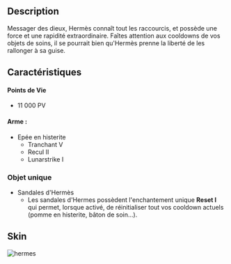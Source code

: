 ## Description 
Messager des dieux, Hermès connaît tout les raccourcis, et possède une force et une rapidité extraordinaire. Faîtes attention aux cooldowns de vos objets de soins, il se pourrait bien qu'Hermès prenne la liberté de les rallonger à sa guise.

## Caractéristiques

#### __Points de Vie__
+ 11 000 PV

#### __Arme :__
+ Epée en histerite
  - Tranchant V
  - Recul II
  - Lunarstrike I

### Objet unique 
+ Sandales d'Hermès
  - Les sandales d'Hermes possèdent l'enchantement unique __Reset I__ qui permet, lorsque activé, de réinitialiser tout vos cooldown actuels (pomme en histerite, bâton de soin...).

## Skin

![hermes](https://raw.githubusercontent.com/HisteriaMC/histeria-wiki/main/.assets/entities/boss/hermes.png)